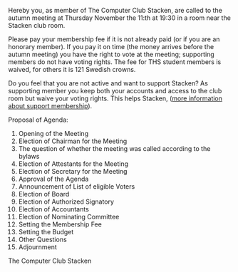 <!-- 
.. title: Summons to the Stacken Autumn Meeting
.. slug: hostmote
.. date: 2021-10-28 20:20:00 CET
.. description: 
.. category: 2021
-->

Hereby you, as member of The Computer Club Stacken, are called to the autumn 
meeting at Thursday November the 11:th at 19:30 in a room near the Stacken club
room.

Please pay your membership fee if it is not already paid (or if you are an 
honorary member). If you pay it on time (the money arrives before the autumn 
meeting) you have the right to vote at the meeting; supporting members do not 
have voting rights. The fee for THS student members is waived, for others it is
121 Swedish crowns.

<!-- TEASER_END -->

Do you feel that you are not active and want to support Stacken? As supporting 
member you keep both your accounts and access to the club room but waive your 
voting rights. This helps Stacken,
([more information about support membership](https://www.stacken.kth.se/en/member/support)).

Proposal of Agenda:

1. Opening of the Meeting
2. Election of Chairman for the Meeting
3. The question of whether the meeting was called according to the bylaws
4. Election of Attestants for the Meeting
5. Election of Secretary for the Meeting
6. Approval of the Agenda
7. Announcement of List of eligible Voters
8. Election of Board
9. Election of Authorized Signatory
10. Election of Accountants
11. Election of Nominating Committee
12. Setting the Membership Fee
13. Setting the Budget
14. Other Questions
15. Adjournment


The Computer Club Stacken
